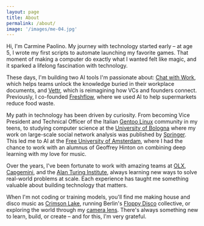 ```yaml
---
layout: page
title: About
permalink: /about/
image: '/images/me-04.jpg'
---
```


Hi, I'm Carmine Paolino. My journey with technology started early – at age 5, I wrote my first scripts to automate launching my favorite games. That moment of making a computer do exactly what I wanted felt like magic, and it sparked a lifelong fascination with technology.

These days, I'm building two AI tools I'm passionate about: [Chat with Work][chatwithwork], which helps teams unlock the knowledge buried in their workplace documents, and [Vettr][vettr], which is reimagining how VCs and founders connect. Previously, I co-founded [Freshflow][freshflow], where we used AI to help supermarkets reduce food waste.

My path in technology has been driven by curiosity. From becoming Vice President and Technical Officer of the Italian [Gentoo Linux][gentoo] community in my teens, to studying computer science at the [University of Bologna][unibo] where my work on large-scale social network analysis was published by [Springer][springer]. This led me to AI at the [Free University of Amsterdam][vu], where I had the chance to work with an alumnus of Geoffrey Hinton on combining deep learning with my love for music.

Over the years, I've been fortunate to work with amazing teams at [OLX][olx], [Capgemini][capgemini], and the [Alan Turing Institute][turing], always learning new ways to solve real-world problems at scale. Each experience has taught me something valuable about building technology that matters.

When I'm not coding or training models, you'll find me making house and disco music as [Crimson Lake][crimsonlake], running Berlin's [Floppy Disco][floppydisco] collective, or exploring the world through my [camera lens][pictures]. There's always something new to learn, build, or create – and for this, I'm very grateful.

[pictures]: https://paolino.photography
[crimsonlake]: https://crimsonlake.live
[freshflow]: https://freshflow.ai
[chatwithwork]: https://chatwithwork.com
[vettr]: https://vettr.ai
[gentoo]: https://www.gentoo.org
[unibo]: https://www.unibo.it/en
[springer]: https://www.springer.com
[vu]: https://vu.nl/en
[olx]: https://www.olx.com
[capgemini]: https://www.capgemini.com
[turing]: https://www.turing.ac.uk
[floppydisco]: https://floppydisco.live
